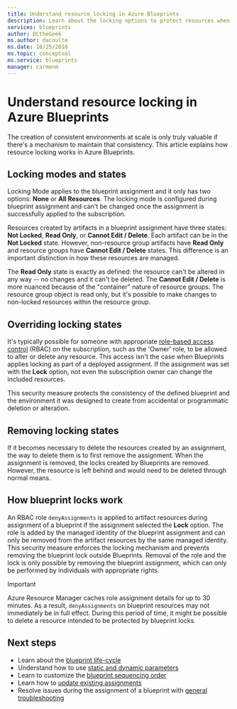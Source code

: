 ```yaml
---
title: Understand resource locking in Azure Blueprints
description: Learn about the locking options to protect resources when assigning a blueprint.
services: blueprints
author: DCtheGeek
ms.author: dacoulte
ms.date: 10/25/2018
ms.topic: conceptual
ms.service: blueprints
manager: carmonm
---
```

# Understand resource locking in Azure Blueprints

The creation of consistent environments at scale is only truly valuable if there's a mechanism to
maintain that consistency. This article explains how resource locking works in Azure Blueprints.

## Locking modes and states

Locking Mode applies to the blueprint assignment and it only has two options: **None** or **All
Resources**. The locking mode is configured during blueprint assignment and can't be changed once
the assignment is successfully applied to the subscription.

Resources created by artifacts in a blueprint assignment have three states: **Not Locked**, **Read
Only**, or **Cannot Edit / Delete**. Each artifact can be in the **Not Locked** state. However,
non-resource group artifacts have **Read Only** and resource groups have **Cannot
Edit / Delete** states. This difference is an important distinction in how these resources are managed.

The **Read Only** state is exactly as defined: the resource can't be altered in any way -- no
changes and it can't be deleted. The **Cannot Edit / Delete** is more nuanced because of the
"container" nature of resource groups. The resource group object is read only, but it's possible to
make changes to non-locked resources within the resource group.

## Overriding locking states

It's typically possible for someone with appropriate [role-based access
control](../../../role-based-access-control/overview.md) (RBAC) on the subscription, such as the
'Owner' role, to be allowed to alter or delete any resource. This access isn't the case when
Blueprints applies locking as part of a deployed assignment. If the assignment was set with the
**Lock** option, not even the subscription owner can change the included resources.

This security measure protects the consistency of the defined blueprint and the environment it was
designed to create from accidental or programmatic deletion or alteration.

## Removing locking states

If it becomes necessary to delete the resources created by an assignment, the way to delete them is
to first remove the assignment. When the assignment is removed, the locks created by Blueprints are
removed. However, the resource is left behind and would need to be deleted through normal means.

## How blueprint locks work

An RBAC role `denyAssignments` is applied to artifact resources during assignment of a blueprint if
the assignment selected the **Lock** option. The role is added by the managed identity of the
blueprint assignment and can only be removed from the artifact resources by the same managed
identity. This security measure enforces the locking mechanism and prevents removing the blueprint
lock outside Blueprints. Removal of the role and the lock is only possible by removing the
blueprint assignment, which can only be performed by individuals with appropriate rights.

> [!IMPORTANT]
> Azure Resource Manager caches role assignment details for up to 30 minutes. As a result, `denyAssignments`
> on blueprint resources may not immediately be in full effect. During this period of time, it might be
> possible to delete a resource intended to be protected by blueprint locks.

## Next steps

- Learn about the [blueprint life-cycle](lifecycle.md)
- Understand how to use [static and dynamic parameters](parameters.md)
- Learn to customize the [blueprint sequencing order](sequencing-order.md)
- Learn how to [update existing assignments](../how-to/update-existing-assignments.md)
- Resolve issues during the assignment of a blueprint with [general troubleshooting](../troubleshoot/general.md)